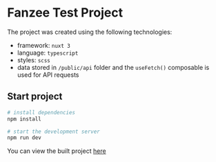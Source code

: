 # Fanzee Test Project

The project was created using the following technologies:
- framework: `nuxt 3` 
- language: `typescript`
- styles: `scss`
- data stored in `/public/api` folder and the `useFetch()` composable is used for API requests 

## Start project

```bash
# install dependencies
npm install

# start the development server
npm run dev
```

You can view the built project [here](https://fanzee-test.vercel.app/) 

